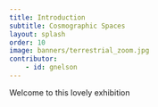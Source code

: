```yaml
---
title: Introduction
subtitle: Cosmographic Spaces
layout: splash
order: 10
image: banners/terrestrial_zoom.jpg
contributor:
    - id: gnelson
---
```


Welcome to this lovely exhibition